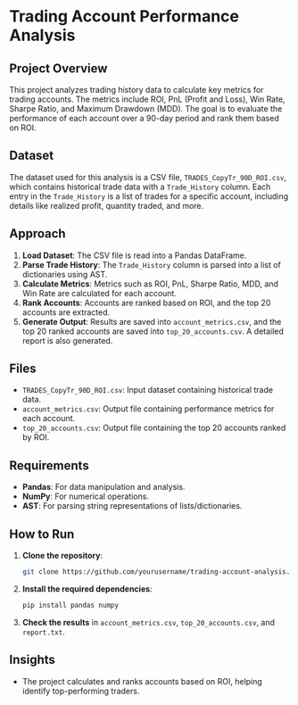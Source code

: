 # Trading Account Performance Analysis

## Project Overview
This project analyzes trading history data to calculate key metrics for trading accounts. The metrics include ROI, PnL (Profit and Loss), Win Rate, Sharpe Ratio, and Maximum Drawdown (MDD). The goal is to evaluate the performance of each account over a 90-day period and rank them based on ROI.

## Dataset
The dataset used for this analysis is a CSV file, `TRADES_CopyTr_90D_ROI.csv`, which contains historical trade data with a `Trade_History` column. Each entry in the `Trade_History` is a list of trades for a specific account, including details like realized profit, quantity traded, and more.

## Approach
1. **Load Dataset**: The CSV file is read into a Pandas DataFrame.
2. **Parse Trade History**: The `Trade_History` column is parsed into a list of dictionaries using AST.
3. **Calculate Metrics**: Metrics such as ROI, PnL, Sharpe Ratio, MDD, and Win Rate are calculated for each account.
4. **Rank Accounts**: Accounts are ranked based on ROI, and the top 20 accounts are extracted.
5. **Generate Output**: Results are saved into `account_metrics.csv`, and the top 20 ranked accounts are saved into `top_20_accounts.csv`. A detailed report is also generated.

## Files
- `TRADES_CopyTr_90D_ROI.csv`: Input dataset containing historical trade data.
- `account_metrics.csv`: Output file containing performance metrics for each account.
- `top_20_accounts.csv`: Output file containing the top 20 accounts ranked by ROI.

## Requirements
- **Pandas**: For data manipulation and analysis.
- **NumPy**: For numerical operations.
- **AST**: For parsing string representations of lists/dictionaries.

## How to Run
1. **Clone the repository**:
    ```bash
    git clone https://github.com/yourusername/trading-account-analysis.git
    ```

2. **Install the required dependencies**:
    ```bash
    pip install pandas numpy
    ```


4. **Check the results** in `account_metrics.csv`, `top_20_accounts.csv`, and `report.txt`.

## Insights
- The project calculates and ranks accounts based on ROI, helping identify top-performing traders.

